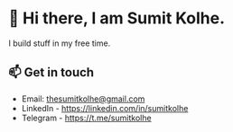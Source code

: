 # 👋 Hi there, I am Sumit Kolhe.

I build stuff in my free time.

## 📫 Get in touch 
- Email: thesumitkolhe@gmail.com
- LinkedIn - https://linkedin.com/in/sumitkolhe
- Telegram - https://t.me/sumitkolhe
